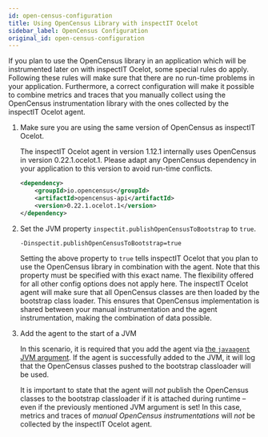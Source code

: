 ```yaml
---
id: open-census-configuration
title: Using OpenCensus Library with inspectIT Ocelot
sidebar_label: OpenCensus Configuration
original_id: open-census-configuration
---
```


If you plan to use the OpenCensus library in an application which will be instrumented later on with inspectIT Ocelot, some special rules do apply.
Following these rules will make sure that there are no run-time problems in your application.
Furthermore, a correct configuration will make it possible to combine metrics and traces that you manually collect using the OpenCensus instrumentation library with the ones collected by the inspectIT Ocelot agent.

1. Make sure you are using the same version of OpenCensus as inspectIT Ocelot.
   
   The inspectIT Ocelot agent in version 1.12.1 internally uses OpenCensus in version 0.22.1.ocelot.1. Please adapt any OpenCensus dependency in your application to this version to avoid run-time conflicts.
   ```XML
   <dependency>
       <groupId>io.opencensus</groupId>
       <artifactId>opencensus-api</artifactId>
       <version>0.22.1.ocelot.1</version>
   </dependency>
   ```

2. Set the JVM property `inspectit.publishOpenCensusToBootstrap` to `true`.

   ```
   -Dinspectit.publishOpenCensusToBootstrap=true
   ```

   Setting the above property to `true` tells inspectIT Ocelot that you plan to use the OpenCensus library in combination with the agent. Note that this property must be specified with this exact name. The flexibility offered for all other config options does not apply here. The inspectIT Ocelot agent will make sure that all OpenCensus classes are then loaded by the bootstrap class loader. This ensures that OpenCensus implementation is shared between your manual instrumentation and the agent instrumentation, making the combination of data possible.

3. Add the agent to the start of a JVM

   In this scenario, it is required that you add the agent via [the `javaagent` JVM argument](getting-started/installation.md#adding-the-agent-to-a-jvm). If the agent is successfully added to the JVM, it will log that the OpenCensus classes pushed to the bootstrap classloader will be used.

   It is important to state that the agent will *not* publish the OpenCensus classes to the bootstrap classloader if it is attached during runtime – even if the previously mentioned JVM argument is set! In this case, metrics and traces of *manual OpenCensus instrumentations* will *not* be collected by the inspectIT Ocelot agent.